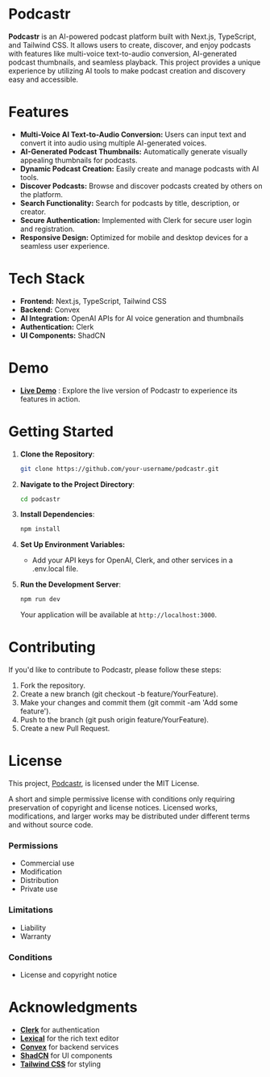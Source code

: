 # Podcastr
**Podcastr** is an AI-powered podcast platform built with Next.js, TypeScript, and Tailwind CSS. It allows users to create, discover, and enjoy podcasts with features like multi-voice text-to-audio conversion, AI-generated podcast thumbnails, and seamless playback. This project provides a unique experience by utilizing AI tools to make podcast creation and discovery easy and accessible.

# Features
- **Multi-Voice AI Text-to-Audio Conversion:** Users can input text and convert it into audio using multiple AI-generated voices.
- **AI-Generated Podcast Thumbnails:** Automatically generate visually appealing thumbnails for podcasts.
- **Dynamic Podcast Creation:** Easily create and manage podcasts with AI tools.
- **Discover Podcasts:** Browse and discover podcasts created by others on the platform.
- **Search Functionality:** Search for podcasts by title, description, or creator.
- **Secure Authentication:** Implemented with Clerk for secure user login and registration.
- **Responsive Design:** Optimized for mobile and desktop devices for a seamless user experience.
# Tech Stack
- **Frontend:** Next.js, TypeScript, Tailwind CSS
- **Backend:** Convex
- **AI Integration:** OpenAI APIs for AI voice generation and thumbnails
- **Authentication:** Clerk
- **UI Components:** ShadCN
# Demo
- **[Live Demo](https://podcastr-dun-delta.vercel.app/)** : Explore the live version of Podcastr to experience its features in action.
# Getting Started

1. **Clone the Repository**:

    ```bash
    git clone https://github.com/your-username/podcastr.git
    ```

2. **Navigate to the Project Directory**:

    ```bash
    cd podcastr
    ```

3. **Install Dependencies**:

    ```bash
    npm install
    ```
4. **Set Up Environment Variables:**

     - Add your API keys for OpenAI, Clerk, and other services in a .env.local file.

4. **Run the Development Server**:

    ```bash
    npm run dev
    ```

    Your application will be available at `http://localhost:3000`.


# Contributing
If you'd like to contribute to Podcastr, please follow these steps:

1. Fork the repository.
2. Create a new branch (git checkout -b feature/YourFeature).
3. Make your changes and commit them (git commit -am 'Add some feature').
4. Push to the branch (git push origin feature/YourFeature).
5. Create a new Pull Request.

# License
This project, [Podcastr](https://github.com/ayushbansal111/Podcastr), is licensed under the MIT License.

A short and simple permissive license with conditions only requiring preservation of copyright and license notices. Licensed works, modifications, and larger works may be distributed under different terms and without source code.

### Permissions
- Commercial use
- Modification
- Distribution
- Private use

### Limitations
- Liability
- Warranty

### Conditions
- License and copyright notice

# Acknowledgments
- **[Clerk](https://clerk.com/)** for authentication 
- **[Lexical](https://lexical.dev/)** for the rich text editor
- **[Convex](https://www.convex.dev/)** for backend services
- **[ShadCN](https://ui.shadcn.com/)** for UI components
- **[Tailwind CSS](https://tailwindcss.com/)** for styling
